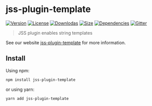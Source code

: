 # jss-plugin-template

[![Version](https://img.shields.io/npm/v/jss-plugin-template.svg?style=flat)](https://npmjs.org/package/jss-plugin-template)
[![License](https://img.shields.io/npm/l/jss-plugin-template.svg?style=flat)](https://github.com/cssinjs/jss/blob/master/LICENSE)
[![Downlodas](https://img.shields.io/npm/dm/jss-plugin-template.svg?style=flat)](https://npmjs.org/package/jss-plugin-template)
[![Size](https://img.shields.io/bundlephobia/minzip/jss-plugin-template.svg?style=flat)](https://npmjs.org/package/jss-plugin-template)
[![Dependencies](https://img.shields.io/david/cssinjs/jss.svg?path=packages%2Fjss-plugin-template&style=flat)](https://npmjs.org/package/jss-plugin-template)
[![Gitter](https://badges.gitter.im/JoinChat.svg)](https://gitter.im/cssinjs/lobby)

> JSS plugin enables string templates

See our website [jss-plugin-template](https://cssinjs.org/jss-plugin-template?v=v10.0.0-alpha.17) for more information.

## Install

Using npm:

```sh
npm install jss-plugin-template
```

or using yarn:

```sh
yarn add jss-plugin-template
```
